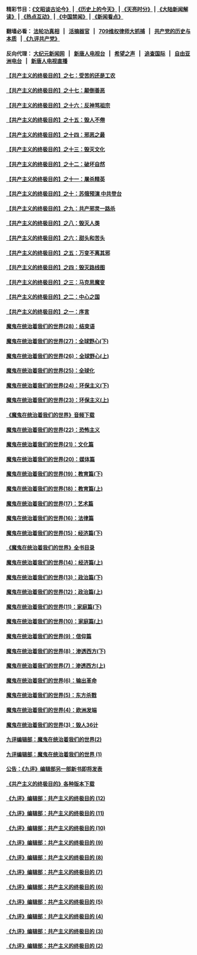 #### 精彩节目：[《文昭谈古论今》](http://134.209.198.168/wenzhao) | [《历史上的今天》](http://134.209.198.168/today-in-history) | [《天亮时分》](http://134.209.198.168/tianliang) | [《大陆新闻解读》](http://134.209.198.168/ntdtv-comedy) | [《热点互动》](http://134.209.198.168/ntdtv-rdhd)  | [《中国禁闻》](http://134.209.198.168/ntdtv-news) | [《新闻看点》](http://134.209.198.168/news-insight) 

  #### 翻墙必看： [法轮功真相](http://134.209.198.168:10000/videos/truth.html) &nbsp;&nbsp;|&nbsp;&nbsp; [活摘器官](http://134.209.198.168:10000/videos/res/Organs/) &nbsp;&nbsp;|&nbsp;&nbsp; [709维权律师大抓捕](http://134.209.198.168:10000/videos/709/) &nbsp;&nbsp;|&nbsp;&nbsp; [共产党的历史与本质](http://134.209.198.168:10000/videos/ccp.html) &nbsp;&nbsp;| [《九评共产党》](http://134.209.198.168:10000/videos/jiuping/) 

#### 反向代理： [大纪元新闻网](http://134.209.198.168:10080/) &nbsp;&nbsp;|&nbsp;&nbsp; [新唐人电视台](http://134.209.198.168:8000/) &nbsp;&nbsp;|&nbsp;&nbsp; [希望之声](http://134.209.198.168:8200/) &nbsp;&nbsp;|&nbsp;&nbsp; [追查国际](http://134.209.198.168:10010/) &nbsp;&nbsp;|&nbsp;&nbsp; [自由亚洲电台](http://134.209.198.168:9800/) &nbsp;&nbsp;|&nbsp;&nbsp; [新唐人电视直播](http://134.209.198.168/) 

#### [【共产主义的终极目的】之七：受苦的还是工农](../pages/nsc422/n11101809.md?t=04160807) 

#### [【共产主义的终极目的】之十七：颠倒善恶](../pages/nsc422/n11179782.md?t=04160807) 

#### [【共产主义的终极目的】之十六：反神骂祖宗](../pages/nsc422/n11166798.md?t=04160807) 

#### [【共产主义的终极目的】之十五：毁人不倦](../pages/nsc422/n11166792.md?t=04160807) 

#### [【共产主义的终极目的】之十四：邪恶之最](../pages/nsc422/n11150249.md?t=04160807) 

#### [【共产主义的终极目的】之十三：毁灭文化](../pages/nsc422/n11135227.md?t=04160807) 

#### [【共产主义的终极目的】之十二：破坏自然](../pages/nsc422/n11135214.md?t=04160807) 

#### [【共产主义的终极目的】之十一：屠杀精英](../pages/nsc422/n11118442.md?t=04160807) 

#### [【共产主义的终极目的】之十：苏俄预演 中共登台](../pages/nsc422/n11118424.md?t=04160807) 

#### [【共产主义的终极目的】之九：共产邪灵一路杀](../pages/nsc422/n11114139.md?t=04160807) 

#### [【共产主义的终极目的】之八：毁灭人类](../pages/nsc422/n11108503.md?t=04160807) 

#### [【共产主义的终极目的】之六：甜头和苦头](../pages/nsc422/n11096971.md?t=04160807) 

#### [【共产主义的终极目的】之五：万变不离其邪](../pages/nsc422/n11091285.md?t=04160807) 

#### [【共产主义的终极目的】之四：毁灭路线图](../pages/nsc422/n11086284.md?t=04160807) 

#### [【共产主义的终极目的】之三：马克思魔变](../pages/nsc422/n11061941.md?t=04160807) 

#### [【共产主义的终极目的】之二：中心之国](../pages/nsc422/n11047728.md?t=04160807) 

#### [【共产主义的终极目的】之一：序言](../pages/nsc422/n11086077.md?t=04160807) 

#### [魔鬼在统治着我们的世界(28)：结束语](../pages/nsc422/n10936246.md?t=04160807) 

#### [魔鬼在统治着我们的世界(27)：全球野心(下)](../pages/nsc422/n10928319.md?t=04160807) 

#### [魔鬼在统治着我们的世界(26)：全球野心(上)](../pages/nsc422/n10900318.md?t=04160807) 

#### [魔鬼在统治着我们的世界(25)：全球化](../pages/nsc422/n10788205.md?t=04160807) 

#### [魔鬼在统治着我们的世界(24)：环保主义(下)](../pages/nsc422/n10695307.md?t=04160807) 

#### [魔鬼在统治着我们的世界(23)：环保主义(上)](../pages/nsc422/n10688613.md?t=04160807) 

#### [《魔鬼在统治着我们的世界》音频下载](../pages/nsc422/n10635553.md?t=04160807) 

#### [魔鬼在统治着我们的世界(22)：恐怖主义](../pages/nsc422/n10614727.md?t=04160807) 

#### [魔鬼在统治着我们的世界(21)：文化篇](../pages/nsc422/n10597706.md?t=04160807) 

#### [魔鬼在统治着我们的世界(20)：媒体篇](../pages/nsc422/n10586579.md?t=04160807) 

#### [魔鬼在统治着我们的世界(19)：教育篇(下)](../pages/nsc422/n10564808.md?t=04160807) 

#### [魔鬼在统治着我们的世界(18)：教育篇(上)](../pages/nsc422/n10526970.md?t=04160807) 

#### [魔鬼在统治着我们的世界(17)：艺术篇](../pages/nsc422/n10499093.md?t=04160807) 

#### [魔鬼在统治着我们的世界(16)：法律篇](../pages/nsc422/n10485969.md?t=04160807) 

#### [魔鬼在统治着我们的世界(15)：经济篇(下)](../pages/nsc422/n10469975.md?t=04160807) 

#### [《魔鬼在统治着我们的世界》全书目录](../pages/nsc422/n10464261.md?t=04160807) 

#### [魔鬼在统治着我们的世界(14)：经济篇(上)](../pages/nsc422/n10457370.md?t=04160807) 

#### [魔鬼在统治着我们的世界(13)：政治篇(下)](../pages/nsc422/n10448270.md?t=04160807) 

#### [魔鬼在统治着我们的世界(12)：政治篇(上)](../pages/nsc422/n10444576.md?t=04160807) 

#### [魔鬼在统治着我们的世界(11)：家庭篇(下)](../pages/nsc422/n10440961.md?t=04160807) 

#### [魔鬼在统治着我们的世界(10)：家庭篇(上)](../pages/nsc422/n10435448.md?t=04160807) 

#### [魔鬼在统治着我们的世界(9)：信仰篇](../pages/nsc422/n10432159.md?t=04160807) 

#### [魔鬼在统治着我们的世界(8)：渗透西方(下)](../pages/nsc422/n10429603.md?t=04160807) 

#### [魔鬼在统治着我们的世界(7)：渗透西方(上)](../pages/nsc422/n10426013.md?t=04160807) 

#### [魔鬼在统治着我们的世界(6)：输出革命](../pages/nsc422/n10421536.md?t=04160807) 

#### [魔鬼在统治着我们的世界(5)：东方杀戮](../pages/nsc422/n10417707.md?t=04160807) 

#### [魔鬼在统治着我们的世界(4)：欧洲发端](../pages/nsc422/n10414890.md?t=04160807) 

#### [魔鬼在统治着我们的世界(3)：毁人36计](../pages/nsc422/n10411583.md?t=04160807) 

#### [九评编辑部：魔鬼在统治着我们的世界(2)](../pages/nsc422/n10410036.md?t=04160807) 

#### [九评编辑部：魔鬼在统治着我们的世界 (1)](../pages/nsc422/n10406825.md?t=04160807) 

#### [公告：《九评》编辑部另一部新书即将发表](../pages/nsc422/n10405104.md?t=04160807) 

#### [《共产主义的终极目的》各种版本下载](../pages/nsc422/n10022138.md?t=04160807) 

#### [《九评》编辑部：共产主义的终极目的 (12)](../pages/nsc422/n9933272.md?t=04160807) 

#### [《九评》编辑部：共产主义的终极目的 (11)](../pages/nsc422/n9924973.md?t=04160807) 

#### [《九评》编辑部：共产主义的终极目的 (10)](../pages/nsc422/n9920883.md?t=04160807) 

#### [《九评》编辑部：共产主义的终极目的 (9)](../pages/nsc422/n9916363.md?t=04160807) 

#### [《九评》编辑部：共产主义的终极目的 (8)](../pages/nsc422/n9912488.md?t=04160807) 

#### [《九评》编辑部：共产主义的终极目的 (7)](../pages/nsc422/n9901176.md?t=04160807) 

#### [《九评》编辑部：共产主义的终极目的 (6)](../pages/nsc422/n9899359.md?t=04160807) 

#### [《九评》编辑部：共产主义的终极目的 (5)](../pages/nsc422/n9893174.md?t=04160807) 

#### [《九评》编辑部：共产主义的终极目的 (4)](../pages/nsc422/n9891246.md?t=04160807) 

#### [《九评》编辑部：共产主义的终极目的 (3)](../pages/nsc422/n9879879.md?t=04160807) 

#### [《九评》编辑部：共产主义的终极目的 (2)](../pages/nsc422/n9876205.md?t=04160807) 

